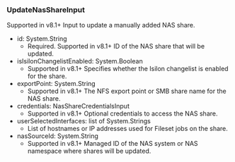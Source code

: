 ### UpdateNasShareInput
Supported in v8.1+
Input to update a manually added NAS share.

- id: System.String
  - Required. Supported in v8.1+
ID of the NAS share that will be updated.
- isIsilonChangelistEnabled: System.Boolean
  - Supported in v8.1+
Specifies whether the Isilon changelist is enabled for the share.
- exportPoint: System.String
  - Supported in v8.1+
The NFS export point or SMB share name for the NAS share.
- credentials: NasShareCredentialsInput
  - Supported in v8.1+
Optional credentials to access the NAS share.
- userSelectedInterfaces: list of System.Strings
  - List of hostnames or IP addresses used for Fileset jobs on the share.
- nasSourceId: System.String
  - Supported in v8.1+
Managed ID of the NAS system or NAS namespace where shares will be updated.
